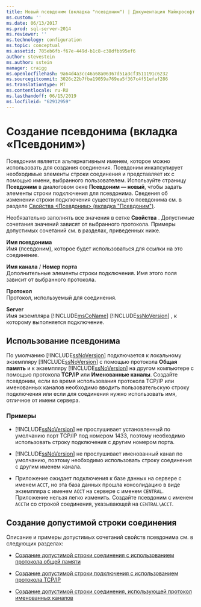 ```yaml
---
title: Новый псевдоним (вкладка "псевдоним") | Документация Майкрософт
ms.custom: ''
ms.date: 06/13/2017
ms.prod: sql-server-2014
ms.reviewer: ''
ms.technology: configuration
ms.topic: conceptual
ms.assetid: 785eb6fb-f67e-449d-b1c8-c38dfbb95ef6
author: stevestein
ms.author: sstein
manager: craigg
ms.openlocfilehash: 9a64d4a3cc46a68a06367d51a3cf3511191c6232
ms.sourcegitcommit: 3026c22b7fba19059a769ea5f367c4f51efaf286
ms.translationtype: MT
ms.contentlocale: ru-RU
ms.lasthandoff: 06/15/2019
ms.locfileid: "62912959"
---
```

# <a name="new-alias-alias-tab"></a>Создание псевдонима (вкладка «Псевдоним»)
  Псевдоним является альтернативным именем, которое можно использовать для создания соединения. Псевдоним инкапсулирует необходимые элементы строки соединения и представляет их с помощью имени, выбранного пользователем. Используйте страницу **Псевдоним** в диалоговом окне **Псевдоним — новый**, чтобы задать элементы строки подключения для псевдонима. Сведения об изменении строки подключения существующего псевдонима см. в разделе [Свойства &#60;Псевдоним&#62; (вкладка "Псевдоним")](../../../2014/tools/configuration-manager/alias-properties-alias-tab.md).  
  
 Необязательно заполнять все значения в сетке **Свойства** . Допустимые сочетания значений зависят от выбранного протокола. Примеры допустимых сочетаний см. в разделах, приведенных ниже.  
  
 **Имя псевдонима**  
 Имя (псевдоним), которое будет использоваться для ссылки на это соединение.  
  
 **Имя канала** / **Номер порта**  
 Дополнительные элементы строки подключения. Имя этого поля зависит от выбранного протокола.  
  
 **Протокол**  
 Протокол, используемый для соединения.  
  
 **Server**  
 Имя экземпляра [!INCLUDE[msCoName](../../includes/msconame-md.md)] [!INCLUDE[ssNoVersion](../../includes/ssnoversion-md.md)] , к которому выполняется подключение.  
  
## <a name="when-to-use-an-alias"></a>Использование псевдонима  
 По умолчанию [!INCLUDE[ssNoVersion](../../includes/ssnoversion-md.md)] подключается к локальному экземпляру [!INCLUDE[ssNoVersion](../../includes/ssnoversion-md.md)] с помощью протокола **Общая память** и к экземпляру [!INCLUDE[ssNoVersion](../../includes/ssnoversion-md.md)] на другом компьютере с помощью протокола **TCP/IP** или **Именованные каналы**. Создайте псевдоним, если во время использования протокола TCP/IP или именованных каналов необходимо вводить пользовательскую строку подключения или если для соединения нужно использовать имя, отличное от имени сервера.  
  
### <a name="examples"></a>Примеры  
  
-   [!INCLUDE[ssNoVersion](../../includes/ssnoversion-md.md)] не прослушивает установленный по умолчанию порт TCP/IP под номером 1433, поэтому необходимо использовать строку подключения с другим номером порта.  
  
-   [!INCLUDE[ssNoVersion](../../includes/ssnoversion-md.md)] не прослушивает именованный канал по умолчанию, поэтому необходимо использовать строку соединения с другим именем канала.  
  
-   Приложение ожидает подключения к базе данных на сервере с именем `ACCT`, но эта база данных прошла консолидацию в виде экземпляра с именем `ACCT` на сервере с именем `CENTRAL`. Приложение нельзя легко изменить. Создайте псевдоним с именем `ACCT`и со строкой соединения, указывающей на `CENTRAL\ACCT`.  
  
## <a name="creating-a-valid-connection-string"></a>Создание допустимой строки соединения  
 Описание и примеры допустимых сочетаний свойств псевдонима см. в следующих разделах:  
  
-   [Создание допустимой строки соединения с использованием протокола общей памяти](../../../2014/tools/configuration-manager/creating-a-valid-connection-string-using-shared-memory-protocol.md)  
  
-   [Создание допустимой строки подключения с использованием протокола TCP/IP](../../../2014/tools/configuration-manager/creating-a-valid-connection-string-using-tcp-ip.md)  
  
-   [Создание допустимой строки соединения, использующей протокол именованных каналов](../../../2014/tools/configuration-manager/creating-a-valid-connection-string-using-named-pipes.md)  
  
  
